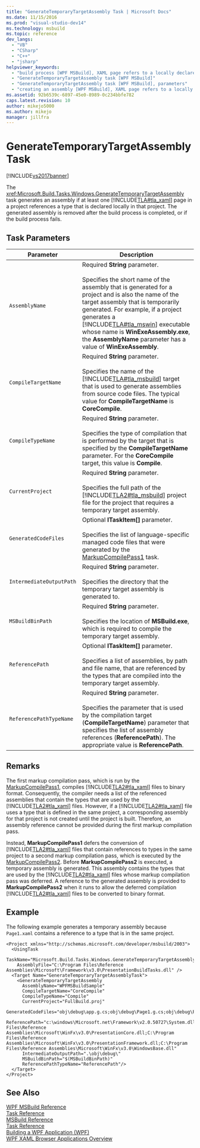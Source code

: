 ```yaml
---
title: "GenerateTemporaryTargetAssembly Task | Microsoft Docs"
ms.date: 11/15/2016
ms.prod: "visual-studio-dev14"
ms.technology: msbuild
ms.topic: reference
dev_langs: 
  - "VB"
  - "CSharp"
  - "C++"
  - "jsharp"
helpviewer_keywords: 
  - "build process [WPF MSBuild], XAML page refers to a locally declared type"
  - "GenerateTemporaryTargetAssembly task [WPF MSBuild]"
  - "GenerateTemporaryTargetAssembly task [WPF MSBuild], parameters"
  - "creating an assembly [WPF MSBuild], XAML page refers to a locally declared type"
ms.assetid: 92b6539c-6897-45e0-8989-0c234bbfe782
caps.latest.revision: 10
author: mikejo5000
ms.author: mikejo
manager: jillfra
---
```

# GenerateTemporaryTargetAssembly Task
[!INCLUDE[vs2017banner](../includes/vs2017banner.md)]

The <xref:Microsoft.Build.Tasks.Windows.GenerateTemporaryTargetAssembly> task generates an assembly if at least one [!INCLUDE[TLA#tla_xaml](../includes/tlasharptla-xaml-md.md)] page in a project references a type that is declared locally in that project. The generated assembly is removed after the build process is completed, or if the build process fails.  
  
## Task Parameters  
  
|Parameter|Description|  
|---------------|-----------------|  
|`AssemblyName`|Required **String** parameter.<br /><br /> Specifies the short name of the assembly that is generated for a project and is also the name of the target assembly that is temporarily generated. For example, if a project generates a [!INCLUDE[TLA#tla_mswin](../includes/tlasharptla-mswin-md.md)] executable whose name is **WinExeAssembly.exe**, the **AssemblyName** parameter has a value of **WinExeAssembly**.|  
|`CompileTargetName`|Required **String** parameter.<br /><br /> Specifies the name of the [!INCLUDE[TLA#tla_msbuild](../includes/tlasharptla-msbuild-md.md)] target that is used to generate assemblies from source code files. The typical value for **CompileTargetName** is **CoreCompile**.|  
|`CompileTypeName`|Required **String** parameter.<br /><br /> Specifies the type of compilation that is performed by the target that is specified by the **CompileTargetName** parameter. For the **CoreCompile** target, this value is **Compile**.|  
|`CurrentProject`|Required **String** parameter.<br /><br /> Specifies the full path of the [!INCLUDE[TLA2#tla_msbuild](../includes/tla2sharptla-msbuild-md.md)] project file for the project that requires a temporary target assembly.|  
|`GeneratedCodeFiles`|Optional **ITaskItem[]** parameter.<br /><br /> Specifies the list of language-specific managed code files that were generated by the [MarkupCompilePass1](../msbuild/markupcompilepass1-task.md) task.|  
|`IntermediateOutputPath`|Required **String** parameter.<br /><br /> Specifies the directory that the temporary target assembly is generated to.|  
|`MSBuildBinPath`|Required **String** parameter.<br /><br /> Specifies the location of **MSBuild.exe**, which is required to compile the temporary target assembly.|  
|`ReferencePath`|Optional **ITaskItem[]** parameter.<br /><br /> Specifies a list of assemblies, by path and file name, that are referenced by the types that are compiled into the temporary target assembly.|  
|`ReferencePathTypeName`|Required **String** parameter.<br /><br /> Specifies the parameter that is used by the compilation target (**CompileTargetName**) parameter that specifies the list of assembly references (**ReferencePath**). The appropriate value is **ReferencePath**.|  
  
## Remarks  
 The first markup compilation pass, which is run by the [MarkupCompilePass1](../msbuild/markupcompilepass1-task.md), compiles [!INCLUDE[TLA2#tla_xaml](../includes/tla2sharptla-xaml-md.md)] files to binary format. Consequently, the compiler needs a list of the referenced assemblies that contain the types that are used by the [!INCLUDE[TLA2#tla_xaml](../includes/tla2sharptla-xaml-md.md)] files. However, if a [!INCLUDE[TLA2#tla_xaml](../includes/tla2sharptla-xaml-md.md)] file uses a type that is defined in the same project, a corresponding assembly for that project is not created until the project is built. Therefore, an assembly reference cannot be provided during the first markup compilation pass.  
  
 Instead, **MarkupCompilePass1** defers the conversion of [!INCLUDE[TLA2#tla_xaml](../includes/tla2sharptla-xaml-md.md)] files that contain references to types in the same project to a second markup compilation pass, which is executed by the [MarkupCompilePass2](../msbuild/markupcompilepass2-task.md). Before **MarkupCompilePass2** is executed, a temporary assembly is generated. This assembly contains the types that are used by the [!INCLUDE[TLA2#tla_xaml](../includes/tla2sharptla-xaml-md.md)] files whose markup compilation pass was deferred. A reference to the generated assembly is provided to **MarkupCompilePass2** when it runs to allow the deferred compilation [!INCLUDE[TLA2#tla_xaml](../includes/tla2sharptla-xaml-md.md)] files to be converted to binary format.  
  
## Example  
 The following example generates a temporary assembly because `Page1.xaml` contains a reference to a type that is in the same project.  
  
```  
<Project xmlns="http://schemas.microsoft.com/developer/msbuild/2003">  
  <UsingTask  
    TaskName="Microsoft.Build.Tasks.Windows.GenerateTemporaryTargetAssembly"   
    AssemblyFile="C:\Program Files\Reference Assemblies\Microsoft\Framework\v3.0\PresentationBuildTasks.dll" />  
  <Target Name="GenerateTemporaryTargetAssemblyTask">  
    <GenerateTemporaryTargetAssembly  
      AssemblyName="WPFMSBuildSample"  
      CompileTargetName="CoreCompile"  
      CompileTypeName="Compile"  
      CurrentProject="FullBuild.proj"  
      GeneratedCodeFiles="obj\debug\app.g.cs;obj\debug\Page1.g.cs;obj\debug\Page2.g.cs"  
      ReferencePath="c:\windows\Microsoft.net\Framework\v2.0.50727\System.dll;C:\Program Files\Reference Assemblies\Microsoft\WinFx\v3.0\PresentationCore.dll;C:\Program Files\Reference Assemblies\Microsoft\WinFx\v3.0\PresentationFramework.dll;C:\Program Files\Reference Assemblies\Microsoft\WinFx\v3.0\WindowsBase.dll"  
      IntermediateOutputPath=".\obj\debug\"  
      MSBuildBinPath="$(MSBuildBinPath)"  
      ReferencePathTypeName="ReferencePath"/>  
  </Target>  
</Project>  
```  
  
## See Also  
 [WPF MSBuild Reference](../msbuild/wpf-msbuild-reference.md)   
 [Task Reference](../msbuild/wpf-msbuild-task-reference.md)   
 [MSBuild Reference](../msbuild/msbuild-reference.md)   
 [Task Reference](../msbuild/msbuild-task-reference.md)   
 [Building a WPF Application (WPF)](https://msdn.microsoft.com/library/a58696fd-bdad-4b55-9759-136dfdf8b91c)   
 [WPF XAML Browser Applications Overview](https://msdn.microsoft.com/library/3a7a86a8-75d5-4898-96b9-73da151e5e16)
